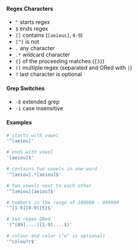 #### Regex Characters
- `^` starts regex
- `$` ends regex
- `[]` contains (`[aeious]`, `0-9`)
- `[^]` is not
- `.` any character
- `.*` wildcard character
- `{}` of the proceeding matches (`{3}`)
- `()` multiple regex (separated and ORed with `|`)
- `?` last character is optional
#### Grep Switches
- `-E` extended grep
- `-i` case insensitive
#### Examples
```bash
# starts with vowel
'^[aeiou]'

# ends with vowel
'[aeiou]$'

# contains two vowels in one word
'^[aeiou].*[aeiou]$'

# two vowels next to each other
'^[aeiou][aeiou]$'

# numbers in the range of 100000 - 999999
'^[1-9][0-9]{5}$'

# two regex ORed
'(^[89]....|[1-9]....$)'

# colour and color ("u" is optional)
'^colou?r$'
```

